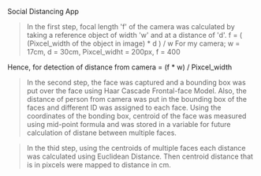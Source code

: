 Social Distancing App

> In the first step, focal length 'f' of the camera was calculated by taking a reference object of width 'w' and at a distance of 'd'.
     f = ( (Pixcel_width of the object in image) * d ) / w
  For my camera; w = 17cm, d = 30cm, Pixcel_widht = 200px, f = 400
  
  Hence, for detection of distance from camera = (f * w) / Pixcel_width

> In the second step, the face was captured and a bounding box was put over the face using Haar Cascade Frontal-face Model.
  Also, the distance of person from camera was put in the bounding box of the faces and different ID was assigned to each face.
  Using the coordinates of the bonding box, centroid of the face was measured using mid-point formula and was stored in a variable for future calculation of distane between multiple faces.
  
> In the thid step, using the centroids of multiple faces each distance was calculated using Euclidean Distance. Then centroid distance that is in pixcels were mapped to distance in cm.

